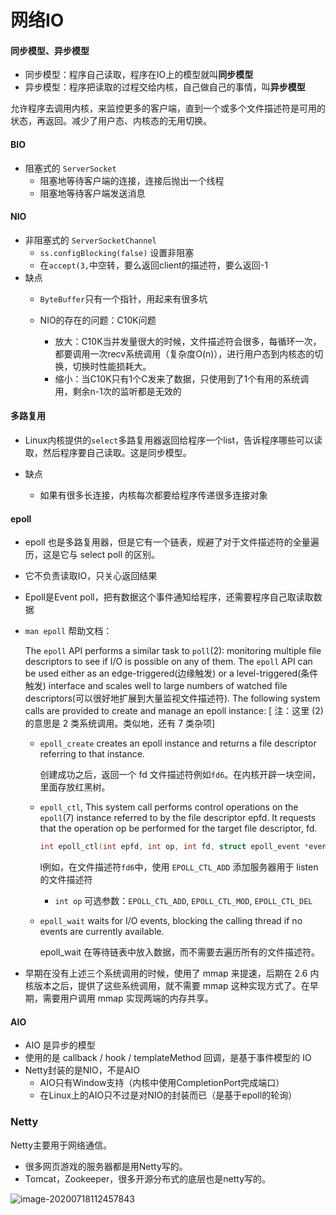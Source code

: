# 网络IO

#### 同步模型、异步模型

- 同步模型：程序自己读取，程序在IO上的模型就叫**同步模型**
- 异步模型：程序把读取的过程交给内核，自己做自己的事情，叫**异步模型**

允许程序去调用内核，来监控更多的客户端，直到一个或多个文件描述符是可用的状态，再返回。减少了用户态、内核态的无用切换。

#### BIO

- 阻塞式的 `ServerSocket`
  - 阻塞地等待客户端的连接，连接后抛出一个线程
  - 阻塞地等待客户端发送消息

#### NIO

- 非阻塞式的 `ServerSocketChannel`
  - `ss.configBlocking(false)` 设置非阻塞
  - 在`accept(3,`中空转，要么返回client的描述符，要么返回-1
- 缺点
  - `ByteBuffer`只有一个指针，用起来有很多坑
  - NIO的存在的问题：C10K问题

    - 放大：C10K当并发量很大的时候，文件描述符会很多，每循环一次，都要调用一次recv系统调用（复杂度O(n)），进行用户态到内核态的切换，切换时性能损耗大。
    - 缩小：当C10K只有1个C发来了数据，只使用到了1个有用的系统调用，剩余n-1次的监听都是无效的

#### 多路复用

- Linux内核提供的`select`多路复用器返回给程序一个list，告诉程序哪些可以读取，然后程序要自己读取。这是同步模型。

- 缺点
  - 如果有很多长连接，内核每次都要给程序传递很多连接对象

#### epoll

- epoll 也是多路复用器，但是它有一个链表，规避了对于文件描述符的全量遍历，这是它与 select poll 的区别。

- 它不负责读取IO，只关心返回结果

- Epoll是Event poll，把有数据这个事件通知给程序，还需要程序自己取读取数据

- `man epoll` 帮助文档：

  The `epoll` API performs a similar task to `poll`(2): monitoring multiple file descriptors to see if I/O is possible on any of them.  The `epoll` API can be used either as an edge-triggered(边缘触发) or a  level-triggered(条件触发)  interface and scales well to large numbers of watched file descriptors(可以很好地扩展到大量监视文件描述符).  The following system calls are provided to create and manage an epoll instance:  [ 注：这里 (2) 的意思是 2 类系统调用。类似地，还有 7 类杂项]

  - `epoll_create` creates an epoll instance  and  returns  a  file  descriptor  referring  to  that instance.

    创建成功之后，返回一个 fd 文件描述符例如`fd6`。在内核开辟一块空间，里面存放红黑树。

  - `epoll_ctl`, This  system  call  performs  control  operations  on  the `epoll`(7) instance referred to by the file descriptor epfd.  It requests that the operation op be performed for the target file descriptor, fd.

    ```c
    int epoll_ctl(int epfd, int op, int fd, struct epoll_event *event);
    ```

    l例如，在文件描述符`fd6`中，使用 `EPOLL_CTL_ADD` 添加服务器用于 listen 的文件描述符

    - `int op` 可选参数：`EPOLL_CTL_ADD`, `EPOLL_CTL_MOD`, `EPOLL_CTL_DEL`

  - `epoll_wait` waits for I/O events, blocking the calling thread if no events are currently available.

    epoll_wait 在等待链表中放入数据，而不需要去遍历所有的文件描述符。

- 早期在没有上述三个系统调用的时候，使用了 mmap 来提速，后期在 2.6 内核版本之后，提供了这些系统调用，就不需要 mmap 这种实现方式了。在早期，需要用户调用 mmap 实现两端的内存共享。



#### AIO

- AIO 是异步的模型
- 使用的是 callback / hook / templateMethod 回调，是基于事件模型的 IO
- Netty封装的是NIO，不是AIO
  - AIO只有Window支持（内核中使用CompletionPort完成端口）
  - 在Linux上的AIO只不过是对NIO的封装而已（是基于epoll的轮询）

### Netty

Netty主要用于网络通信。

- 很多网页游戏的服务器都是用Netty写的。
- Tomcat，Zookeeper，很多开源分布式的底层也是netty写的。



![image-20200718112457843](C:\Users\Bug\Desktop\大总结\image-20200718112457843.png)
